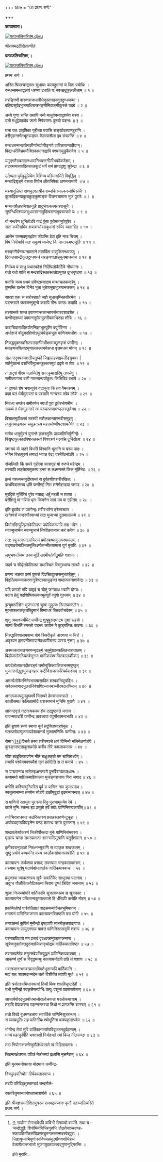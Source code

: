 +++
title = "01 प्रथमः सर्गः"

+++


**काव्यमाला।**

[![पतञ्जलिचरितम्.djvu](//upload.wikimedia.org/wikipedia/commons/thumb/5/51/%E0%A4%AA%E0%A4%A4%E0%A4%9E%E0%A5%8D%E0%A4%9C%E0%A4%B2%E0%A4%BF%E0%A4%9A%E0%A4%B0%E0%A4%BF%E0%A4%A4%E0%A4%AE%E0%A5%8D.djvu/page5-383px-%E0%A4%AA%E0%A4%A4%E0%A4%9E%E0%A5%8D%E0%A4%9C%E0%A4%B2%E0%A4%BF%E0%A4%9A%E0%A4%B0%E0%A4%BF%E0%A4%A4%E0%A4%AE%E0%A5%8D.djvu.jpg)](/w/index.php?title=%E0%A4%B8%E0%A4%9E%E0%A5%8D%E0%A4%9A%E0%A4%BF%E0%A4%95%E0%A4%BE:%E0%A4%AA%E0%A4%A4%E0%A4%9E%E0%A5%8D%E0%A4%9C%E0%A4%B2%E0%A4%BF%E0%A4%9A%E0%A4%B0%E0%A4%BF%E0%A4%A4%E0%A4%AE%E0%A5%8D.djvu&page=5)

श्रीरामभद्रदीक्षितप्रणीतं

**पतञ्जलिचरितम् ।**

[![पतञ्जलिचरितम्.djvu](//upload.wikimedia.org/wikipedia/commons/thumb/5/51/%E0%A4%AA%E0%A4%A4%E0%A4%9E%E0%A5%8D%E0%A4%9C%E0%A4%B2%E0%A4%BF%E0%A4%9A%E0%A4%B0%E0%A4%BF%E0%A4%A4%E0%A4%AE%E0%A5%8D.djvu/page5-383px-%E0%A4%AA%E0%A4%A4%E0%A4%9E%E0%A5%8D%E0%A4%9C%E0%A4%B2%E0%A4%BF%E0%A4%9A%E0%A4%B0%E0%A4%BF%E0%A4%A4%E0%A4%AE%E0%A5%8D.djvu.jpg)](/w/index.php?title=%E0%A4%B8%E0%A4%9E%E0%A5%8D%E0%A4%9A%E0%A4%BF%E0%A4%95%E0%A4%BE:%E0%A4%AA%E0%A4%A4%E0%A4%9E%E0%A5%8D%E0%A4%9C%E0%A4%B2%E0%A4%BF%E0%A4%9A%E0%A4%B0%E0%A4%BF%E0%A4%A4%E0%A4%AE%E0%A5%8D.djvu&page=5)

प्रथमः सर्गः ।

  
अस्ति श्रियश्चन्द्रमसः सुधायाः कल्पद्रुमाणां च पिता पयोधिः ।  
रुन्धन्समन्ताद्वलयं धरण्या दधाति यः स्वच्छदुकूललीलाम् ॥ १ ॥  
  
तरङ्गिणी वारुणराजधानीधेनुस्तनप्रस्नुतदुग्धजन्मा ।  
बहिष्प्रसुर्पद्भुजगाधिराजभङ्गीमिवाङ्गीकुरुते यदग्रे ॥ २ ॥  
  
अन्ये गुणाः सन्ति तथापि मन्ये माधुर्यमन्यादृशमेव यस्य ।  
यतो मधुद्वेषकृदेव जातो निषेवमाणः पुरुषो यदम्भः ॥ ३ ॥  
  
घना यतः प्रावृषिका गृहीत्वा पयांसि शङ्खोदरपाण्डुराणि ।  
दरीगृहान्तर्गतभूतसङ्घाः कैलासशैला इव संचरन्ति ॥ ४ ॥  
  
मन्थभ्रमन्मन्दरवेगकीर्णान्व्योमीङ्गणे वारिकणान्यदीयान्।  
विद्याधरीविभ्रममौक्तिकाभानद्यापि पश्यन्त्युडुकैतवेन ॥ ५ ॥  
  
यमुद्गतैरावतदानधारानिःष्यन्दनीलीभवदेकदेशम् ।  
तटस्थमास्वादितकालकूटं भर्गं समं प्राग्ददृशुः सुरेन्द्राः ॥ ६ ॥  
  
उदेष्यता पूर्वमुडुप्रियेण विशिष्य यस्मिन्गमिते विवृद्धिम् ।  
मन्थाद्रिशृङ्गे वसता शिवेन क्षीराभिषेकः क्षणमन्वभावि ॥ ७ ॥  
  
यस्यानुलिप्तः क्षणमुद्गतश्रीकराब्जकिञ्जल्करजोभिरूर्मिः ।  
कुलाद्रिकन्याकुचकुङ्कुमाङ्कं विडम्बयामास भुजं पुरारेः ॥ ८ ॥

मन्थानशैलभ्रमिवातनुन्नैः प्रादुर्भवत्कल्पतरुप्रसूनैः ।  
सुगन्धिभिश्चारुसुधारसानामुदित्वराणामुपचस्करे यः ॥ ९ ॥  
  
यो मन्दरेण क्षुभितोऽपि गाढं पुंसा पुरोभागमुपेयुषेव ।  
सतां कवीनामिव शब्दबन्धोरसंबुधानां रुचिरं व्यतानीत् ॥ १० ॥  
  
आत्तेन यस्मादमृतद्रवेण जीवन्ति देवा इति नात्र चित्रम् ।  
विषं निपीयापि यतः समुत्थं व्यजेष्ट किं नान्तकमष्टमूर्तिः ॥ ११ ॥  
  
मरुद्गणैर्यन्मथनावसाने तटार्पिता वासुकिमन्थरज्जुः ।  
दिगन्तसान्द्रीकृतदुग्धगन्धं तरङ्गवाताङ्कुरमाचचाम ॥ १२ ॥  
  
निर्मथ्य यं साधु यथास्वदेशं निर्लिंपलोकैर्दिवि नीयमानः ।  
यतो यतो याति स मन्दराद्रिस्ततस्ततोऽभूयत दुग्धवृष्ट्या ॥ १३ ॥  
  
पयांसि यस्य प्रथमं प्रविष्टान्यादाय मन्थाचलकन्दरेषु ।  
पुष्णन्ति यत्नेन विनैव भूता भूतेशभूषाभुजगानजस्रम् ॥ १४ ॥  
  
सारज्ञ एकः स सरोरुहाक्षो जज्ञे सुधाजृम्भितसौरभेयः ।  
यदन्तराले जलजन्तुशून्ये कदापि मीनः कमठः कदापि ॥ १५ ॥  
  
तस्यान्तरे श्रान्त इवागमान्तकान्तारसंचारवशादशेत ।  
फणीन्द्रशय्यां पवमानतूलैरापूरणीयामधिरुह्य शौरिः ॥ १६ ॥  
  
कदाचिदासादितयोगनिद्रमभूतपूर्वेण वपुर्गरिम्णा ।  
अधोक्षजं वोढुमदक्षिणोऽभूत्पर्यङ्कभूतः फणिनामधीशः ॥ १७ ॥  
  
निरुद्धमुक्तश्वसितस्तदानीमभीक्ष्णमच्छूनकृशं फणीन्द्रः ।  
मतङ्गजक्लिष्टमृणालकल्पमनेकधा वृत्तमधत्त भोगम् ॥ १८ ॥  
  
संभ्रान्तदृक्पञ्चशतीचतुष्को जिह्वासहस्रद्वयलीढसृक्का \|  
शतैर्मुखानां दशभिर्विमुञ्चन्फूत्कारमुग्रं ददृशे स शेषः ॥ १९ ॥  
  
तं तादृशं वीक्ष्य पलायितेषु सनत्कुमारादिषु तापसेषु ।  
समीपमागत्य बली गरुत्मान्पर्याकुलः किंचिदिदं बभाषे ॥ २० ॥  

न दृश्यते शेष भवान्पुरेव वदाधुना किं तव वैमनस्यम् ।  
प्रज्ञां बलं धैर्यमुदारतां च पश्यामि नान्यस्य तवेव लोके ॥ २१ ॥  
  
निबध्य चण्डेन समीरणेन स्पर्धां पुरा दुर्धरभोगभीमः ।  
चकर्थ तं मेरुगुहान्तरे त्वं चञ्चत्फणामण्डलरुद्धवेगम् ॥ २२ ॥  
  
विशालमूर्वीवलयं तरस्वी सशैलकान्तारनदीसमुद्रम् ।  
त्वमुत्तमाङ्गस्य समुन्नतस्य महत्तमोष्णीषदशामनैषीः ॥ २३ ॥  
  
गत्वैव धातुर्भुवनं युगान्ते कृतस्तुतिः प्राञ्जलिभिर्मुनीन्द्रैः ।  
वेिसृष्टफूत्कारविषानलस्त्वं वेिश्वत्रयं धक्ष्यसि दुर्निरीक्ष्यः ॥ २४ ॥  
  
जगत्रयं यो जठरे बिभर्ति विश्वानि भूतानि च यस्य पादः ।  
भोगेन बिभ्रत्पुरुषं तमाद्यं भवान्न वेद्यः परमेष्ठिनोऽपेि ॥ २५ ॥  
  
संजल्पितैः किं समरे गृहीत्वा कारागृहं यो रुरुधे महेन्द्रम् ।  
तस्यापि लङ्केशसुतस्य हन्ता स लक्ष्मणस्ते किल मूर्तिभेदः ॥ २६ ॥  
  
इत्थं गरुत्मन्तमुदीरयन्तं स दुर्वहश्रीशशरीरखिन्न: ।  
कथंचिदालम्ब्य धृतिं फणीन्द्रो गिरा शनैर्गद्गदया जगाद ॥ २७ ॥  
  
मुरद्विषो मूर्तिरियं पुरेव मयाद्य धर्तुं महती न शक्या ।  
परीक्षितुं मां गरिमा धृतः किमनेन सत्वं मम वा गृहीतम् ॥ २८ ॥  
  
इति ब्रुवन्नेव स पन्नगेन्द्रः शरीरभारेण हरेश्चचाल ।  
खगेश्वरो मन्दरगौरवाभ्यां तदा भुजाभ्यां द्रुतमाललम्बे ॥ २९ ॥  
  
किमेतदित्युज्झितकेलिपद्मा पयोधिकन्यापि तदा भयेन ।  
नवाम्बुजाभेन नवाम्बुजाभं निष्पीडयामास करं करेण ॥ ३० ॥  
  
तत: स्फुरत्पद्मदलाभिरामं प्रमोदबाष्पाकुलपक्ष्ममालम् ।  
उद्गाढरोमाञ्चितमूर्तिरक्ष्णोरुन्मीलयामास युगं मुरारिः ॥ ३१ ॥  
  
लघूभवन्तीमथ तस्य मूर्तिं लक्ष्मीपतेर्वोढुमहिः शशाक ।

जहर्ष च श्रीर्धृतकेलिपद्मा यथास्थितं विष्णुरथश्च तस्थौ ॥ ३२ ॥  
  
प्रणम्य भक्त्या परमं पुमांसं पिप्रच्छिषुस्तत्तनुभारहेतुम् ।  
विद्वत्प्रियान्व्याकरणानुशिष्टान्प्रायुङ्क्त शब्दान्पवनाशनेन्द्रः ॥ ३३
॥  
  
यदि प्रसादो मयि यद्यहं च श्रोतुं जगन्नाथ भवामि योग्यः ।  
वदात्र हेतुं यदशिश्रियस्त्वमभूतपूर्वं वपुषो गुरुत्वम् ॥ ३४ ॥  
  
इत्युक्तमीशेनं भुजंगमानां श्रुत्वा मुकुन्दः स्मितकन्दलेन ।  
मुक्ताफलालंकृतविद्रुमाभं बिम्बाधरं बिभ्रदवोचदेवम् ॥ ३५ ॥  
  
शृणु त्वमाश्चर्यमिदं फणीन्द्र शुश्रूषुरुद्घाट्य दृशां सहस्रे ।  
साम्यं बिभर्ति स्मरतो यदन्तः कायेन मे कुड्मलितः कदम्बः ॥ ३६ ॥  
  
निरुद्धनिश्वासमवाप्य योगं स्थिरीकृते धारणया च चित्ते ।  
अदृश्यत द्रागपनीतमायानैपथ्यमीशस्य परस्य नृत्तम् ॥ ३७ ॥  
  
अस्मत्करासङ्गरणन्मृदङ्गं चतुर्मुखास्फलितचारुतालम् ।  
बिडौजसोदञ्चितवेणुनादं वाणीकरक्वाणितवल्लकीकम् ॥ ३८ ॥  
  
कपर्दलोलाभ्रनदीतरङ्गं घर्माम्बुसिक्तालिकभस्मपुण्ड्रम्  
भुजान्तरोद्धूतभुजङ्गहारं कटीविराजत्करिचर्मकक्ष्यम् ॥ ३९ ॥  
  
अमर्त्यलोकैरनिमेषभावमासादितं शश्वदभिष्टुवद्भिः ।  
अवेक्ष्यमाणाद्भुतसंनिवेशशिञ्जानमञ्जीरपदारविन्दम् ॥ ४० ॥  
  
अनल्पकल्पद्रुमपुष्पवर्षे चिदम्बरे हेमसभान्तराले ।  
कालीसमक्षं कलितप्रमोदैः प्रशस्यमानं मुनिभिः पुराणैः ॥ ४१ ॥  
  
आनन्दनृत्तं नटनायकस्य क्षेमं ददद्वृष्टवते जनाय ।  
यावन्मयादर्शि फणीन्द्र तावत्त्वया वपुर्गौरवमन्वभावि ॥ ४२ ॥  
  
इति ब्रुवाणं रमणं रमाया नूनं तदुक्तिश्रवहर्षनुन्नः ।  
गलत्प्रमोदाश्रुकणाप्रदेशादानर्च मुक्तामणिभिः फणीन्द्रः ॥ ४३ ॥

रोमा^([\[१\]](#cite_note-1))ञ्चिते तस्य शरीरमञ्चे क्षणं विनिन्ये
नलिनेक्षणोऽपि ।  
कुरङ्गदष्टाग्रकुशप्ररोहे करीव तीरे कमलाकरस्य ॥ ४४ ॥  
  
श्रीश त्वदुक्तिश्रवणेन नीते चक्षुःसहस्रे मम चारितार्थ्यम् ।  
तथापि पश्येयमवश्यमैशं नृत्तं प्रसीदेति स तं ययाचे ॥ ४५ ॥  
  
स याचमानाय सरोरुहाक्षस्तस्मै पुनर्विस्मयमादधानः ।  
कथामथो माक्षिकमाक्षिपन्त्या भुजङ्गराजाय गिरा जगाद ॥ ४६ ॥  
  
पणीति कश्चिन्मुनिरस्ति पूर्वं स पाणिनं नाम कुमारमाप ।  
स्वतुल्यनाम्ना तनयेन सोऽपि दाक्षीमुदूढां दृढमभ्यनन्दत् ॥ ४७ ॥  
  
स पाणिनो दक्षभुवा पुरन्ध्र्या रिपुः पुराणामुमयेव रेमे ।  
काले मुनिः स्कन्द इव प्रसूतो हर्षं तयोः पाणिनिरप्यकार्षीत्॥ ४८ ॥  
  
तपोभिराराधयतः कठोरैस्तस्य प्रसन्नस्तरुणेन्दुचूडः ।  
अघोषयद्दण्डविघट्टनेन चण्डं करस्थं डमरुं पुरस्तात् ॥ ४९ ॥  
  
शब्दावलेर्व्याकरणं चिकीर्षोस्तदा मुनेः पाणिनिसंभवस्य ।  
मृडस्य चण्डा डमरुप्रणादाः शास्त्रादिसूत्राणि चतुर्दशासन् ॥ ५० ॥  
  
इतीश्वरानुग्रहतो निबध्नन्सूत्राणि स व्याकृत शब्दजालम् ।  
सुष्ठु प्रयोगं कथयन्ति यस्य स्वर्लोकसोपानपरंपरेति ॥ ५१ ॥  
  
कात्यायनः कर्कशया प्रसाद्य तपस्यया चन्द्रकलावतंसम् ।  
तस्याथ सूत्रेषु पदार्थबोधप्रवर्तकं वार्तिकमाबबन्ध ॥ ५२ ॥

प्रयुक्तया व्याकरणस्य सूत्रैः सवार्तिकै: साधुतया पदानाम् ।  
अदुग्ध गौर्लौकिकवैदिकात्मा चिराय दुग्धं त्रिदिवं जनानाम् ॥ ५३ ॥  
  
श्रुत्वा निजस्योपरि वार्तिकानि सूत्रप्रबन्धस्य स सूत्रकारः ।  
कात्यायनेन ग्रथितान्यकुप्यत्कालो हि धीरेऽपि करोति मोहम् ॥ ५४ ॥  
  
प्रकम्पितोष्ठं परिवर्तिताक्षं पादक्रमन्यञ्चितभूमिभागम् ।  
तमाश्रमं पाणिनिराजगाम कात्यायनस्तिष्ठति यत्र योगी ॥ ५५ ॥  
  
तमापतन्तं कुपितं मुनीन्द्रो दृष्ट्वापि सज्जीकृतपाद्यपात्रः ।  
कात्यायनः प्रत्युद्गगान्न यावत्तं पाणिनिस्तावदृषिं शशाप ॥ ५६ ॥  
  
यस्मादविज्ञाय मम प्रभावं वृषध्वजानुग्रहभाजनस्य ।  
सूत्रेष्वनुक्तोक्तदुरुक्तचिन्तावृथोद्यमं वार्तिकमातनिष्ठाः ॥ ५७ ॥  
  
तस्मात्पतेदेव तनुस्तवेयमित्युद्धतं पाणिनिशापवाक्यम् ।  
आकर्ण्य तूर्णं स विवृद्धमन्युः कात्यायनोऽपि प्रति तं शशाप ॥ ५८ ॥  
  
भवानजानन्भगवत्प्रसादविवर्तभूतान्यपि वार्तिकानि ।  
मह्यं यतः शापमदान्मदेन ततो विशीर्येत तवापि मूर्धा ॥ ५९ ॥  
  
इति त्रयोदश्यभिधानवत्यां तिथौ मिथः शापविसृष्टदेहौ ।  
उभौ मुनीन्द्रौ स्वकृतैस्तपोभिः पत्युः पशूनां पदमाश्रयेताम् ॥ ६० ॥  
  
आचार्ययोरद्भुतबोधभाजोरालोचयन्तः परलोकयात्राम् ।  
तदादि वैयाकरणा महान्तस्तस्यां तिथौ न प्रसजन्ति शास्त्रम् ॥ ६१ ॥  
  
ततो विवव्रे बुधमण्डलाय सवार्तिकं पाणिनिसूत्रबन्धम् ।  
स व्याघ्रभूतिः सह पाणिनीयः श्वोभूतिना वाक्यकृदाश्रवेण ॥ ६२ ॥  
  
भोगीन्द्र तेषां भुवि वार्तिकानामशेषविद्वज्जनदुर्ग्रहाणाम् ।  
भाष्यं महत्कुर्विति भक्तरक्षी नियोक्ष्यते त्वां किल नीलकण्ठः ॥ ६३ ॥  
  
तदा नियोगात्तरुणेन्दुमौलेर्धरातले त्वं विहितावतारः ।

चिदम्बरक्षेत्रगतः पवित्रं नेत्रोत्सवं द्रक्ष्यसि नृत्तमैशम् ॥ ६४ ॥

इति मुरमथनोक्तया मोदमानः फणीन्द्र-

स्त्रिपुरहरनियोगं दीर्घकालादवाप्य ।

तदपि परिदिदृक्षुस्ताण्डवं चन्द्रमौले-

रवतरितुमवन्यामंशतश्चाशशंसे ॥ ६५ ॥

इति श्रीयज्ञरामदीक्षितपुत्रस्य रामभद्रयज्वनः कृतौ पतञ्जलिचरिते  
प्रथमः सर्गः ।

------------------------------------------------------------------------

1.  [↑](#cite_ref-1) सर्पाणां रोमाभावेऽपि कविभी रोमाञ्चो वर्ण्यते. तथा
    च--  
    ‘मन्दोद्धूतै: शिरोभिर्मणिभिरगुरुभिः प्रौढरोमाञ्चदण्ड-  
    स्फायन्निर्मोकसंघिप्रसरदुरुगलत्सन्मदस्वेद्पूराः ।  
    जिह्वायुग्माभिपूर्णाननविषमसंमुद्गीर्णवर्णाभिरामं  
    वेलाशैलान्तभाजो भुजगयुवतयस्त्वद्गुणानुद्गिरन्ति ॥  
      
    इति मुरारिः.
